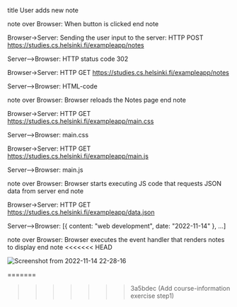 title User adds new note

note over Browser:
When button is clicked
end note

Browser->Server: Sending the user input to the server: HTTP POST https://studies.cs.helsinki.fi/exampleapp/notes

Server-->Browser: HTTP status code 302

Browser->Server: HTTP GET https://studies.cs.helsinki.fi/exampleapp/notes

Server-->Browser: HTML-code

note over Browser:
Browser reloads the Notes page
end note

Browser->Server: HTTP GET https://studies.cs.helsinki.fi/exampleapp/main.css

Server-->Browser: main.css

Browser->Server: HTTP GET https://studies.cs.helsinki.fi/exampleapp/main.js

Server-->Browser: main.js

note over Browser:
Browser starts executing JS code
that requests JSON data from server
end note

Browser->Server: HTTP GET https://studies.cs.helsinki.fi/exampleapp/data.json

Server-->Browser: [{ content: "web development", date: "2022-11-14" }, ...]

note over Browser:
Browser executes the event handler
that renders notes to display
end note
<<<<<<< HEAD

![Screenshot from 2022-11-14 22-28-16](https://user-images.githubusercontent.com/79658534/201765207-6a2e2739-f4a2-4984-8fda-2278798b505b.png)



=======
>>>>>>> 3a5bdec (Add course-information exercise step1)
